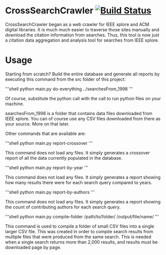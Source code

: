 # CrossSearchCrawler [![Build Status](https://travis-ci.org/rywils21/CrossSearchCrawler.svg?branch=master)](https://travis-ci.org/rywils21/CrossSearchCrawler)

CrossSearchCrawler began as a web crawler for IEEE xplore and ACM digital libraries. It is much much easier to traverse those sites manually and download the citation information from searches. Thus, this tool is now just a citation data aggregation and analysis tool for searches from IEEE xplore.

# Usage
Starting from scratch? Build the entire database and generate all reports by executing this command from the src folder of this project:

'''shell
	python main.py do-everything ../searchesFrom_1998
'''

Of course, substitute the python call with the call to run python files on your machine. 

searchesFrom_1998 is a folder that contains data files downloaded from IEEE xplore. You can of course use any CSV files downloaded from there as your source. More on that later.


Other commands that are available are:


'''shell
	python main.py report-crossover
'''

This command does not load any files. It simply generates a crossover report of all the data currently populated in the database.


'''shell
	python main.py report-by-year
'''

This command does not load any files. It simply generates a report showing how many results there were for each search query compared to years.


'''shell
	python main.py report-by-authors
'''

This command does not load any files. It simply generates a report showing the count of contributing authors for each search query.


'''shell
	python main.py compile-folder /path/to/folder/ /output/file/name/
'''

This command is used to compile a folder of small CSV files into a single larger CSV file. This was created in order to compile search results from multiple files that were produced from the same search. This is needed when a single search returns more than 2,000 results, and results must be downloaded page by page.




